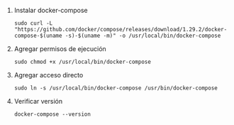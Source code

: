 1. Instalar docker-compose
    ```console
    sudo curl -L "https://github.com/docker/compose/releases/download/1.29.2/docker-compose-$(uname -s)-$(uname -m)" -o /usr/local/bin/docker-compose
    ```

1. Agregar permisos de ejecución
    ```console
    sudo chmod +x /usr/local/bin/docker-compose
    ```

1. Agregar acceso directo
    ```console
    sudo ln -s /usr/local/bin/docker-compose /usr/bin/docker-compose
    ```
1. Verificar versión
    ```console
    docker-compose --version
    ```

